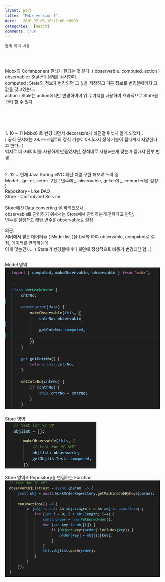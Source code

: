 ```yaml
---
layout: post
title:  "Mobx version 6"
date:   2020-07-06 16:27:00 +0900
categories:  [React]
comments: true
---
```



<html>
  <title>React</title>
  <body>

    현재 특이 사항
<br>
<br>

  Mobx의 Commponent 관리가 잘되는 것 같다. ( observerble, computed, action )<br>
    observable : State의 상태를 감시한다. <br>
    computed : State의 정보가 변경되면 그 값을 저장하고 다른 정보로 변경될때까지 그 값을 갖고있는다. <br>
    action : State는 action에서만 변경하여야 위 두가지를 사용하여 효과적으로 State를 관리 할 수 있다. <br>

<br>
<br>
<br>
<br>
1.    10 ~ 11 
  Mobx6 로 변경 되면서 decorators가 빠진걸 뒤늦게 알게 되었다.. <br>
    ( 공식 문서에는 자바스크립트의 정식 기능이 아니라서 정식 기능이 될때까지 지양한다고 한다.. ) <br>
  억지로 데코레이터를 사용하게 만들었지만, 정석대로 사용하는게 맞는거 같아서 전부 변경..<br>
  <br>
  <br>
2.    12 ~ 현재
  Java Spring MVC 패턴 처럼 구현 해보려 노력 중<br>
  Model - getter, setter 구현 ( 변수에는 observable, getter에는 computed를 설정 )<br>
  Repository - Like DAO<br>
  Store - Control and Service<br>
  <br>
  Store에선 Data converting 을 하려했으나.. <br>
  observable로 관리하기 위해서는 Store에서 관리하는게 편하다고 판단,<br>
  변수를 설정하고 해당 변수를 observable로 설정<br>
  
  의문.. <br>
  서버에서 받은 데이터들 ( Model list )을 List화 하여 observable, computed로 설정, 데이터를 관리하는데<br>
  이게 맞는건지... ( State가 변경될때마다 화면에 정상적으로 비동기 변경되긴 함.. )<br>

  <br>
  Model 영역 <br>
  <img src ='../image/model.png'>
  <br>
  <br>
  Store 영역 <br>
  <img src ='../image/store.png'>
  <br>
  <br>
  Store 영역의 Repository를 연결하는 Function<br>
  <img src ='../image/storeReps.png'>

  </body>
</html>
